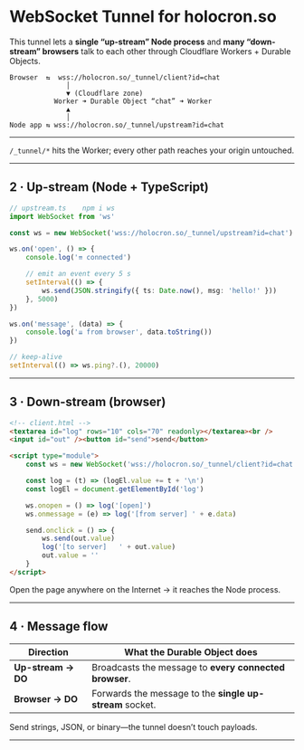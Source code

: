 # WebSocket Tunnel for **holocron.so**

This tunnel lets a **single “up-stream” Node process** and **many “down-stream” browsers** talk to each other through Cloudflare Workers + Durable Objects.

```
Browser  ⇆  wss://holocron.so/_tunnel/client?id=chat
              │
              ▼ (Cloudflare zone)
           Worker ➜ Durable Object “chat” ➜ Worker
              ▲
              │
Node app ⇆ wss://holocron.so/_tunnel/upstream?id=chat
```

---

`/_tunnel/*` hits the Worker; every other path reaches your origin untouched.

---

## 2 · Up-stream (Node + TypeScript)

```ts
// upstream.ts    npm i ws
import WebSocket from 'ws'

const ws = new WebSocket('wss://holocron.so/_tunnel/upstream?id=chat')

ws.on('open', () => {
    console.log('⇈ connected')

    // emit an event every 5 s
    setInterval(() => {
        ws.send(JSON.stringify({ ts: Date.now(), msg: 'hello!' }))
    }, 5000)
})

ws.on('message', (data) => {
    console.log('⇊ from browser', data.toString())
})

// keep-alive
setInterval(() => ws.ping?.(), 20000)
```

---

## 3 · Down-stream (browser)

```html
<!-- client.html -->
<textarea id="log" rows="10" cols="70" readonly></textarea><br />
<input id="out" /><button id="send">send</button>

<script type="module">
    const ws = new WebSocket('wss://holocron.so/_tunnel/client?id=chat')

    const log = (t) => (logEl.value += t + '\n')
    const logEl = document.getElementById('log')

    ws.onopen = () => log('[open]')
    ws.onmessage = (e) => log('[from server] ' + e.data)

    send.onclick = () => {
        ws.send(out.value)
        log('[to server]   ' + out.value)
        out.value = ''
    }
</script>
```

Open the page anywhere on the Internet → it reaches the Node process.

---

## 4 · Message flow

| Direction          | What the Durable Object does                             |
| ------------------ | -------------------------------------------------------- |
| **Up-stream → DO** | Broadcasts the message to **every connected browser**.   |
| **Browser → DO**   | Forwards the message to the **single up-stream** socket. |

Send strings, JSON, or binary—the tunnel doesn’t touch payloads.

---
